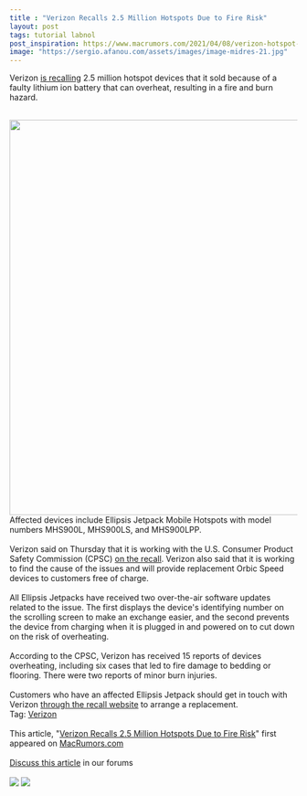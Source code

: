 ```yaml
---
title : "Verizon Recalls 2.5 Million Hotspots Due to Fire Risk"
layout: post
tags: tutorial labnol
post_inspiration: https://www.macrumors.com/2021/04/08/verizon-hotspot-recall-fire-risk/
image: "https://sergio.afanou.com/assets/images/image-midres-21.jpg"
---
```


Verizon <a href="https://www.verizon.com/about/news/statement-regarding-us-consumer-product-safety-commission-recall">is recalling</a> 2.5 million hotspot devices that it sold because of a faulty lithium ion battery that can overheat, resulting in a fire and burn hazard.
<br/>

<br/>
<img src="https://images.macrumors.com/article-new/2021/04/verizon-ellipsis-jetpack.jpg" alt="" width="1230" height="692" class="aligncenter size-full wp-image-793167" />
<br/>
Affected devices include Ellipsis Jetpack Mobile Hotspots with model numbers MHS900L, MHS900LS, and MHS900LPP.
<br/>

<br/>
Verizon said on Thursday that it is working with the U.S. Consumer Product Safety Commission (CPSC) <a href="https://www.cpsc.gov/Recalls/2021/Verizon-Recalls-2-5-Million-Ellipsis-Jetpack-Mobile-Hotspots-Imported-by-Franklin-Wireless-Due-to-Fire-and-Burn-Hazards">on the recall</a>. Verizon also said that it is working to find the cause of the issues and will provide replacement Orbic Speed devices to customers free of charge.
<br/>

<br/>
All Ellipsis Jetpacks have received two over-the-air software updates related to the issue. The first displays the device's identifying number on the scrolling screen to make an exchange easier, and the second prevents the device from charging when it is plugged in and powered on to cut down on the risk of overheating.
<br/>

<br/>
According to the CPSC, Verizon has received 15 reports of devices overheating, including six cases that led to fire damage to bedding or flooring. There were two reports of minor burn injuries.
<br/>

<br/>
Customers who have an affected Ellipsis Jetpack should get in touch with Verizon <a href="https://www.ellipsisjetpackrecall.expertinquiry.com">through the recall website</a> to arrange a replacement.<div class="linkback">Tag: <a href="https://www.macrumors.com/guide/verizon/">Verizon</a></div><br/>This article, &quot;<a href="https://www.macrumors.com/2021/04/08/verizon-hotspot-recall-fire-risk/">Verizon Recalls 2.5 Million Hotspots Due to Fire Risk</a>&quot; first appeared on <a href="https://www.macrumors.com">MacRumors.com</a><br/><br/><a href="https://forums.macrumors.com/threads/verizon-recalls-2-5-million-hotspots-due-to-fire-risk.2291112/">Discuss this article</a> in our forums<br/><br/><div class="feedflare">
<a href="http://feeds.macrumors.com/~ff/MacRumors-All?a=HCXFFWzpgu0:qRHfyxXL2vU:6W8y8wAjSf4"><img src="http://feeds.feedburner.com/~ff/MacRumors-All?d=6W8y8wAjSf4" border="0"></img></a> <a href="http://feeds.macrumors.com/~ff/MacRumors-All?a=HCXFFWzpgu0:qRHfyxXL2vU:qj6IDK7rITs"><img src="http://feeds.feedburner.com/~ff/MacRumors-All?d=qj6IDK7rITs" border="0"></img></a>
</div><img src="http://feeds.feedburner.com/~r/MacRumors-All/~4/HCXFFWzpgu0" height="1" width="1" alt=""/>